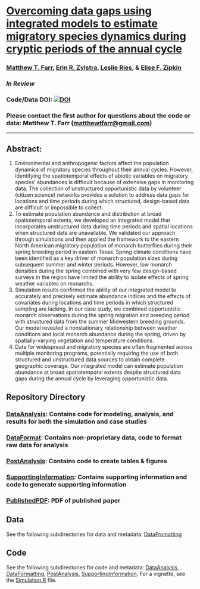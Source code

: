 # [Overcoming data gaps using integrated models to estimate migratory species dynamics during cryptic periods of the annual cycle](https://besjournals.onlinelibrary.wiley.com/doi/full/10.1111/2041-210X.14282)

### [Matthew T. Farr](https://farrmt.github.io/), [Erin R. Zylstra](https://erinzylstra.weebly.com/), [Leslie Ries](https://www.butterflyinformatics.org/), & [Elise F. Zipkin](https://zipkinlab.org/)

### *In Review*

### Code/Data DOI: [![DOI](https://zenodo.org/badge/DOI/10.5281/zenodo.8433370.svg)](https://doi.org/10.5281/zenodo.8433370)

### Please contact the first author for questions about the code or data: Matthew T. Farr (matthewtfarr@gmail.com)
__________________________________________________________________________________________________________________________________________

## Abstract:  
1. Environmental and anthropogenic factors affect the population dynamics of migratory species throughout their annual cycles. However, identifying the spatiotemporal effects of abiotic variables on migratory species’ abundances is difficult because of extensive gaps in monitoring data. The collection of unstructured opportunistic data by volunteer (citizen science) networks provides a solution to address data gaps for locations and time periods during which structured, design-based data are difficult or impossible to collect.  
2. To estimate population abundance and distribution at broad spatiotemporal extents, we developed an integrated model that incorporates unstructured data during time periods and spatial locations when structured data are unavailable. We validated our approach through simulations and then applied the framework to the eastern North American migratory population of monarch butterflies during their spring breeding period in eastern Texas. Spring climate conditions have been identified as a key driver of monarch population sizes during subsequent summer and winter periods. However, low monarch densities during the spring combined with very few design-based surveys in the region have limited the ability to isolate effects of spring weather variables on monarchs.
3. Simulation results confirmed the ability of our integrated model to accurately and precisely estimate abundance indices and the effects of covariates during locations and time periods in which structured sampling are lacking. In our case study, we combined opportunistic monarch observations during the spring migration and breeding period with structured data from the summer Midwestern breeding grounds. Our model revealed a nonstationary relationship between weather conditions and local monarch abundance during the spring, driven by spatially-varying vegetation and temperature conditions.
4. Data for widespread and migratory species are often fragmented across multiple monitoring programs, potentially requiring the use of both structured and unstructured data sources to obtain complete geographic coverage. Our integrated model can estimate population abundance at broad spatiotemporal extents despite structured data gaps during the annual cycle by leveraging opportunistic data.

## Repository Directory

### [DataAnalysis](./DataAnalysis): Contains code for modeling, analysis, and results for both the simulation and case studies
### [DataFormat](./DataFormat): Contains non-proprietary data, code to format raw data for analysis
### [PostAnalysis](./PostAnalysis): Contains code to create tables & figures
### [SupportingInformation](./SupportingInformation): Contains supporting information and code to generate supporting information
### [PublishedPDF](Farr_et_al-2024-MEE.pdf): PDF of published paper

## Data
See the following subdirectories for data and metadata: [DataFromatting](./DataFormatting)  

## Code
See the following subdirectories for code and metadata: [DataAnalysis](./DataAnalysis), [DataFormatting](./DataFormatting), [PostAnalysis](./PostAnalysis), [SupportingInformation](./SupportingInformation). For a vignette, see the [Simulation.R](./DataAnalysis/Simulation.R) file.
